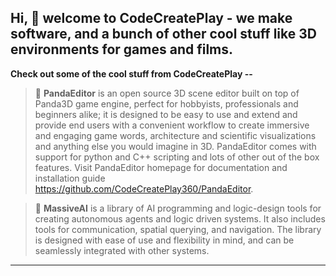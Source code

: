 ## Hi, 👋 welcome to CodeCreatePlay - we make software, and a bunch of other cool stuff like 3D environments for games and films.

**Check out some of the cool stuff from CodeCreatePlay --** 

> 🍁 **PandaEditor** is an open source 3D scene editor built on top of Panda3D game engine, perfect for hobbyists, professionals and beginners alike; it is designed to be easy to use and extend and provide end users with a convenient workflow to create immersive and engaging game words, architecture and scientific visualizations and anything else you would imagine in 3D. PandaEditor comes with support for python and C++ scripting and lots of other out of the box features. Visit PandaEditor homepage for documentation and installation guide https://github.com/CodeCreatePlay360/PandaEditor.

> 🌲 **MassiveAI** is a library of AI programming and logic-design tools for creating autonomous agents and logic driven systems. It also includes tools for communication, spatial querying, and navigation. The library is designed with ease of use and flexibility in mind, and can be seamlessly integrated with other systems.

***
